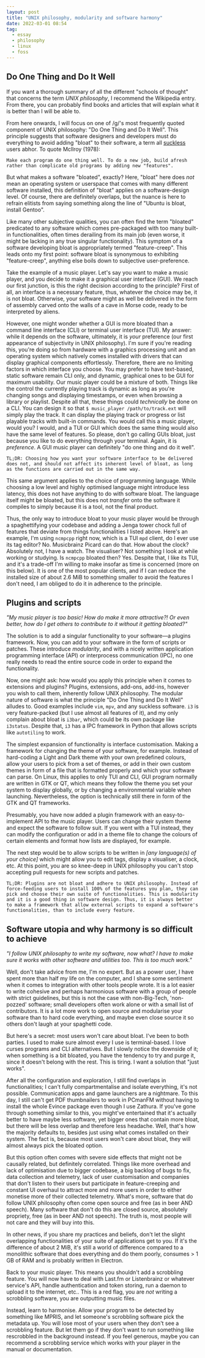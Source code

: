 ```yaml
---
layout: post
title: "UNIX philosophy, modularity and software harmony"
date: 2022-03-01 08:54
tag:
  - essay
  - philosophy
  - linux
  - foss
---
```


## Do One Thing and Do It Well

If you want a thorough summary of all the different "schools of thought" that
concerns the term _UNIX philosophy_, I recommend the Wikipedia entry. From
there, you can probably find books and articles that will explain what it is
better than I will be able to.

From here onwards, I will focus on one of /g/'s most frequently quoted
component of UNIX philosophy: "Do One Thing and Do It Well". This principle
suggests that software designers and developers must do everything to avoid
adding "bloat" to their software, a term all [suckless](https://suckless.org/)
users abhor. To quote Mcllroy (1978):

    Make each program do one thing well. To do a new job, build afresh rather than complicate old programs by adding new "features".

But what makes a software "bloated", exactly? Here, "bloat" here does _not_
mean an operating system or userspace that comes with many different software
installed, this definition of "bloat" applies on a software-design level. Of
course, there are definitely overlaps, but the nuance is here to refrain
elitists from saying something along the line of "Ubuntu is bloat, install
Gentoo".

Like many other subjective qualities, you can often find the term "bloated"
predicated to any software which comes pre-packaged with too many built-in
functionalities, often times derailing from its main job (even worse, it might
be lacking in any true singular functionality). This symptom of a software
developing bloat is appropriately termed "feature-creep". This leads onto my
first point: software bloat is synonymous to exhibiting "feature-creep",
anything else boils down to subjective user-preference.

Take the example of a music player. Let's say you want to make a music player,
and you decide to make it a graphical user interface (GUI). We reach our first
junction, is this the right decision according to the principle? First of all,
an interface is a necessary feature, thus, whatever the choice may be, it is
not bloat. Otherwise, your software might as well be delivered in the form of
assembly carved onto the walls of a cave in Morse code, ready to be interpreted
by aliens.

However, one might wonder whether a GUI is more bloated than a command line
interface (CLI) or terminal user interface (TUI). My answer: while it depends
on the software, ultimately, it is _your_ preference (our first appearance of
subjectivity in UNIX philosophy). I'm sure if you're reading this, you're doing
so from hardware with a graphics processing unit and an operating system which
natively comes installed with drivers that can display graphical components
effortlessly. Therefore, there are no limiting factors in which interface you
choose. You may prefer to have text-based, static software remain CLI only, and
dynamic, graphical ones to be GUI for maximum usability. Our music player could
be a mixture of both. Things like the control the currently playing track is
dynamic as long as you're changing songs and displaying timestamps, or even
when browsing a library or playlist. Despite all that, these things could
_technically_ be done on a CLI. You can design it so that `$ music_player
/path/to/track.ext` will simply play the track. It can display the playing
track or progress or list playable tracks with built-in commands. You would
call this a music player, would you? I would, and a TUI or GUI which does the
same thing would also have the same level of features. So please, don't go
calling GUIs bloat, just because you like to do everything through your
terminal. Again, it is _preference_. A GUI music player can definitely "do
one thing and do it well".

    TL;DR: Choosing how you want your software interface to be delivered does not, and should not affect its inherent level of bloat, as long as the functions are carried out in the same way.

This same argument applies to the choice of programming language. While
choosing a low level and highly optimised language might introduce less
latency, this does not have anything to do with software bloat. The language
itself might be bloated, but this does not _transfer_ onto the software it
compiles to simply because it is a tool, not the final product.

Thus, the only way to introduce bloat to your music player would be through a
spaghettifying your codebase and adding a Jenga tower chock full of features
that deviate from things functionalities I listed above. Here's an example, I'm
using `ncmpcpp` right now, which is a TUI `mpd` client, do I ever use its tag
editor? No. Musicbrainz Picard can do that. How about the clock? Absolutely
not, I have a watch. The visualiser? Not something I look at while working or
studying. Is `ncmpcpp` bloated then? Yes. Despite that, I like its TUI, and
it's a trade-off I'm willing to make insofar as time is concerned (more on this
below). It is one of the most popular clients, and if I can reduce the
installed size of about 2.6 MiB to something smaller to avoid the features I
don't need, I am obliged to do it in adherence to the principle.

## Plugins and scripts

_"My music player is too basic! How do make it more attractive?! Or even better,
how do I get others to contribute to it without it getting bloated?"_

The solution is to add a singular functionality to your software—a plugins
framework. Now, you can add to your software in the form of scripts or patches.
These introduce _modularity_, and with a nicely written application programming
interface (API) or interprocess communication (IPC), no one really needs to
read the entire source code in order to expand the functionality.

Now, one might ask: how would you apply this principle when it comes to
extensions and plugins? Plugins, extensions, add-ons, add-ins, however you wish
to call them, inherently follow UNIX philosophy. The modular nature of software
is what the principle "Do One Thing and Do It Well" alludes to. Good examples
include `vim`, `mpv`, and any suckless software. `i3` is very feature-packed
(but I use almost all features of it), and my only complain about bloat is
`i3bar`, which could be its own package like `i3status`. Despite that, `i3` has
a IPC framework in Python that allows scripts like `autotiling` to work.

The simplest expansion of functionality is interface customisation. Making a
framework for changing the theme of your software, for example. Instead of
hard-coding a Light and Dark theme with your own predefined colours, allow your
users to pick from a set of themes, or add in their own custom themes in form
of a file that is formatted properly and which your software can parse. On
Linux, this applies to only TUI and CLI, GUI program normally are written in
GTK or QT, which means they follow the theme you set your system to display
globally, or by changing a environmental variable when launching. Nevertheless,
the option is technically still there in form of the GTK and QT frameworks.

Presumably, you have now added a plugin framework with an easy-to-implement API
to the music player. Users can change their system theme and expect the
software to follow suit. If you went with a TUI instead, they can modify the
configuration or add in a theme file to change the colours of certain elements
and format how lists are displayed, for example.

The next step would be to allow scripts to be written in _[any language(s) of your
choice]_ which might allow you to edit tags, display a visualiser, a clock, etc.
At this point, you are so knee-deep in UNIX philosophy you can't stop accepting
pull requests for new scripts and patches.

    TL;DR: Plugins are not bloat and adhere to UNIX philosophy. Instead of force-feeding users to install 100% of the features you plan, they can pick and choose their own suite of functionalities. This is modularity and it is a good thing in software design. Thus, it is always better to make a framework that allow external scripts to expand a software's functionalities, than to include every feature.

## Software utopia and why harmony is so difficult to achieve

_"I follow UNIX philosophy to write my software, now what? I have to make sure it works with other software and utilities too. This is too much work."_

Well, don't take advice from me, I'm no expert. But as a power user, I have
spent more than half my life on the computer, and I share some sentiment when
it comes to integration with other tools people wrote. It is a lot easier to
write cohesive and perhaps harmonious software with a group of people with
strict guidelines, but this is not the case with non-Big-Tech, 'non-pozzed'
software; small developers often work alone or with a small list of
contributors. It is a lot more work to open source and modularise your software
than to hard code everything, and maybe even close source it so others don't
laugh at your spaghetti code.

But here's a secret: most users won't care about bloat. I've been to both
parties. I used to make sure almost every I use is terminal-based. I love
curses programs and CLI alternatives. But I slowly notice the downside of it;
when something is a bit bloated, you have the tendency to try and purge it,
since it doesn't belong with the rest. This is tiring. I want a solution that
"just works".

After all the configuration and exploration, I still find overlaps in
functionalities; I can't fully compartmentalise and isolate everything, it's
not possible. Communication apps and game launchers are a nightmare. To this
day, I still can't get PDF thumbnailers to work in PCmanFM without having to
install the whole Evince package even though I use Zathura. If you've gone
through something similar to this, you might've entertained that it's actually
better to have maybe less software, yet bigger ones that contain more bloat,
but there will be less overlap and therefore less headache. Well, that's how
the majority defaults to, besides just using what comes installed on their
system. The fact is, because most users won't care about bloat, they will
almost always pick the bloated option.

But this option often comes with severe side effects that might not be causally
related, but definitely correlated. Things like more overhead and lack of
optimisation due to bigger codebase, a big backlog of bugs to fix, data
collection and telemetry, lack of user customisation and companies that don't
listen to their users but participate in feature-creeping and constant UI
overhaul to attract more and more users in order to either monetise more of
their collected telemetry. What's more, software that do follow UNIX philosophy
often come open source and free (as in beer AND speech). Many software that
don't do this are closed source, absolutely propriety, free (as in beer AND not
speech). The truth is, most people will not care and they will buy into this.

In other news, if you share my practices and beliefs, don't let the slight
overlapping functionalities of your suite of applications get to you. If it's
the difference of about 2 MiB, it's still a world of difference compared to a
monolithic software that does everything and do them poorly, consumes > 1 GB of
RAM and is probably written in Electron.

Back to your music player. This means you shouldn't add a scrobbling feature.
You will now have to deal with Last.fm or Listenbrainz or whatever service's
API, handle authentication and token storing, run a daemon to upload it to the
internet, etc.. This is a red flag, you are _not_ writing a scrobbling
software, you are outputting music files.

Instead, learn to harmonise. Allow your program to be detected by something
like MPRIS, and let someone's scrobbling software pick the metadata up. You
will lose most of your users when they don't see a scrobbling feature. But let
them go if they don't want to run something like rescrobbled in the background
instead. If you feel generous, maybe you can recommend a scrobbling service
which works with your player in the manual or documentation.

